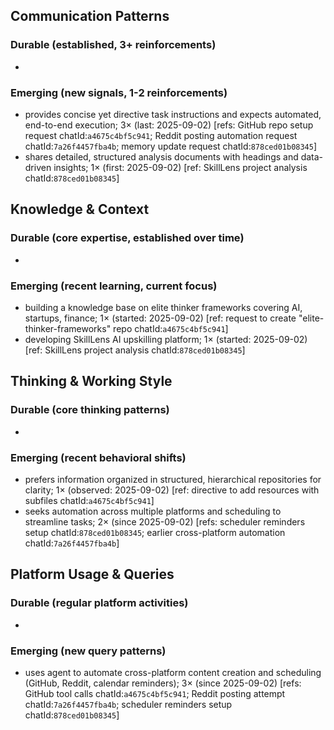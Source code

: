## Communication Patterns
### Durable (established, 3+ reinforcements)
-

### Emerging (new signals, 1-2 reinforcements)
- provides concise yet directive task instructions and expects automated, end-to-end execution; 3× (last: 2025-09-02) [refs: GitHub repo setup request chatId:`a4675c4bf5c941`; Reddit posting automation request chatId:`7a26f4457fba4b`; memory update request chatId:`878ced01b08345`]
- shares detailed, structured analysis documents with headings and data-driven insights; 1× (first: 2025-09-02) [ref: SkillLens project analysis chatId:`878ced01b08345`]

## Knowledge & Context
### Durable (core expertise, established over time)
-

### Emerging (recent learning, current focus)
- building a knowledge base on elite thinker frameworks covering AI, startups, finance; 1× (started: 2025-09-02) [ref: request to create "elite-thinker-frameworks" repo chatId:`a4675c4bf5c941`]
- developing SkillLens AI upskilling platform; 1× (started: 2025-09-02) [ref: SkillLens project analysis chatId:`878ced01b08345`]

## Thinking & Working Style
### Durable (core thinking patterns)
-

### Emerging (recent behavioral shifts)
- prefers information organized in structured, hierarchical repositories for clarity; 1× (observed: 2025-09-02) [ref: directive to add resources with subfiles chatId:`a4675c4bf5c941`]
- seeks automation across multiple platforms and scheduling to streamline tasks; 2× (since 2025-09-02) [refs: scheduler reminders setup chatId:`878ced01b08345`; earlier cross-platform automation chatId:`7a26f4457fba4b`]

## Platform Usage & Queries
### Durable (regular platform activities)
-

### Emerging (new query patterns)
- uses agent to automate cross-platform content creation and scheduling (GitHub, Reddit, calendar reminders); 3× (since 2025-09-02) [refs: GitHub tool calls chatId:`a4675c4bf5c941`; Reddit posting attempt chatId:`7a26f4457fba4b`; scheduler reminders setup chatId:`878ced01b08345`]